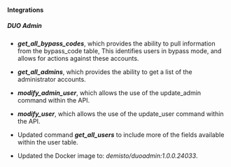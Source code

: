 
#### Integrations
##### DUO Admin
- ***get_all_bypass_codes***, which provides the ability to pull information from the bypass_code table, This identifies users in bypass mode, and allows for actions against these accounts.
- ***get_all_admins***, which provides the ability to get a list of the administrator accounts.
- ***modify_admin_user***, which allows the use of the update_admin command within the API.
- ***modify_user***, which allows the use of the update_user command within the API.

- Updated command ***get_all_users*** to include more of the fields available within the user table.
- Updated the Docker image to: *demisto/duoadmin:1.0.0.24033*.
